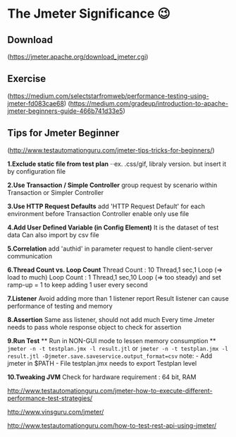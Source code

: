 
# The Jmeter Significance :wink:

## Download
(https://jmeter.apache.org/download_jmeter.cgi)

## Exercise
(https://medium.com/selectstarfromweb/performance-testing-using-jmeter-fd083cae68)
(https://medium.com/gradeup/introduction-to-apache-jmeter-beginners-guide-466b741d33e5)

## Tips for Jmeter Beginner
(http://www.testautomationguru.com/jmeter-tips-tricks-for-beginners/)

**1.Exclude static file from test plan** 
⋅⋅ex. .css/gif, libraly version. but insert it by configuration file

**2.Use Transaction / Simple Controller**
    group request by scenario within Transaction or Simpler Controller

**3.Use HTTP Request Defaults**
    add 'HTTP Request Default' for each environment before Transaction Controller
    enable only use file

**4.Add User Defined Variable (in Config Element)**
    It is the dataset of test data
    Can also import by csv file

**5.Correlation**
    add 'authid' in parameter request to handle client-server communication

**6.Thread Count vs. Loop Count**
    Thread Count : 10 Thread,1 sec,1 Loop  (=> load to much)
    Loop Count   : 1  Thread,1 sec,10 Loop (=> too steady) and set ramp-up = 1 to keep adding 1 user every second

**7.Listener**
    Avoid adding more than 1 listener report
    Result listener can cause performance of testing and memory

**8.Assertion**
    Same ass listener, should not add much
    Every time Jmeter needs to pass whole response object to check for assertion

**9.Run Test**
    ** Run in NON-GUI mode to lessen memory consumption **
    `jmeter -n -t testplan.jmx -l result.jtl`
    or
    `jmeter -n -t testplan.jmx -l result.jtl -Djmeter.save.saveservice.output_format=csv`
    note: 
    - Add jmeter in $PATH
    - File testplan.jmx needs to export Testplan level

**10.Tweaking JVM**
    Check for hardware requirement : 64 bit, RAM




http://www.testautomationguru.com/jmeter-how-to-execute-different-performance-test-strategies/

http://www.vinsguru.com/jmeter/

http://www.testautomationguru.com/how-to-test-rest-api-using-jmeter/
